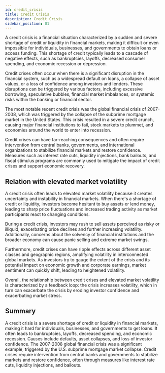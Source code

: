 ```yaml
---
id: credit_crisis
title: Credit Crisis
description: Credit Crisis
sidebar_position: 01
---
```


A credit crisis is a financial situation characterized by a sudden and severe shortage of credit or liquidity in financial markets, making it difficult or even impossible for individuals, businesses, and governments to obtain loans or access funding. This shortage of credit typically leads to a cascade of negative effects, such as bankruptcies, layoffs, decreased consumer spending, and economic recession or depression.

Credit crises often occur when there is a significant disruption in the financial system, such as a widespread default on loans, a collapse of asset values, or a loss of confidence among investors and lenders. These disruptions can be triggered by various factors, including excessive borrowing, speculative bubbles, financial market imbalances, or systemic risks within the banking or financial sector.

The most notable recent credit crisis was the global financial crisis of 2007-2008, which was triggered by the collapse of the subprime mortgage market in the United States. This crisis resulted in a severe credit crunch, causing major financial institutions to fail, stock markets to plummet, and economies around the world to enter into recession.

Credit crises can have far-reaching consequences and often require intervention from central banks, governments, and international organizations to stabilize financial markets and restore confidence. Measures such as interest rate cuts, liquidity injections, bank bailouts, and fiscal stimulus programs are commonly used to mitigate the impact of credit crises and support economic recovery.

## Relation with elevated market volatility

A credit crisis often leads to elevated market volatility because it creates uncertainty and instability in financial markets. When there's a shortage of credit or liquidity, investors become hesitant to buy assets or lend money, leading to sharp price fluctuations and increased trading activity as market participants react to changing conditions.

During a credit crisis, investors may rush to sell assets perceived as risky or illiquid, exacerbating price declines and further increasing volatility. Additionally, concerns about the solvency of financial institutions and the broader economy can cause panic selling and extreme market swings.

Furthermore, credit crises can have ripple effects across different asset classes and geographic regions, amplifying volatility in interconnected global markets. As investors try to gauge the extent of the crisis and its potential impact on economic growth and corporate earnings, market sentiment can quickly shift, leading to heightened volatility.

Overall, the relationship between credit crises and elevated market volatility is characterized by a feedback loop: the crisis increases volatility, which in turn can exacerbate the crisis by eroding investor confidence and exacerbating market stress.

## Summary
A credit crisis is a severe shortage of credit or liquidity in financial markets, making it hard for individuals, businesses, and governments to get loans. It often leads to bankruptcies, layoffs, decreased spending, and economic recession. Causes include defaults, asset collapses, and loss of investor confidence. The 2007-2008 global financial crisis was a significant example, triggered by the U.S. subprime mortgage market collapse. Credit crises require intervention from central banks and governments to stabilize markets and restore confidence, often through measures like interest rate cuts, liquidity injections, and bailouts.